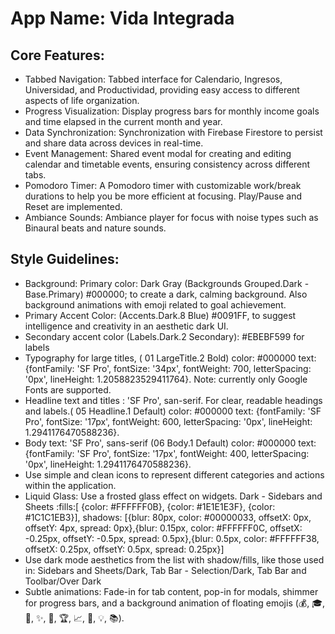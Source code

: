 # **App Name**: Vida Integrada

## Core Features:

- Tabbed Navigation: Tabbed interface for Calendario, Ingresos, Universidad, and Productividad, providing easy access to different aspects of life organization.
- Progress Visualization: Display progress bars for monthly income goals and time elapsed in the current month and year.
- Data Synchronization: Synchronization with Firebase Firestore to persist and share data across devices in real-time.
- Event Management: Shared event modal for creating and editing calendar and timetable events, ensuring consistency across different tabs.
- Pomodoro Timer: A Pomodoro timer with customizable work/break durations to help you be more efficient at focusing. Play/Pause and Reset are implemented.
- Ambiance Sounds: Ambiance player for focus with noise types such as Binaural beats and nature sounds.

## Style Guidelines:

- Background: Primary color: Dark Gray (Backgrounds Grouped.Dark - Base.Primary) #000000; to create a dark, calming background. Also background animations with emoji related to goal achievement.
- Primary Accent Color:  (Accents.Dark.8 Blue) #0091FF, to suggest intelligence and creativity in an aesthetic dark UI.
- Secondary accent color (Labels.Dark.2 Secondary): #EBEBF599 for labels
- Typography for large titles, ( 01 LargeTitle.2 Bold) color: #000000 text: {fontFamily: 'SF Pro', fontSize: '34px', fontWeight: 700, letterSpacing: '0px', lineHeight: 1.2058823529411764}. Note: currently only Google Fonts are supported.
- Headline text and titles : 'SF Pro', san-serif. For clear, readable headings and labels.( 05 Headline.1 Default) color: #000000 text: {fontFamily: 'SF Pro', fontSize: '17px', fontWeight: 600, letterSpacing: '0px', lineHeight: 1.2941176470588236}.
- Body text: 'SF Pro', sans-serif (06 Body.1 Default) color: #000000 text: {fontFamily: 'SF Pro', fontSize: '17px', fontWeight: 400, letterSpacing: '0px', lineHeight: 1.2941176470588236}.
- Use simple and clean icons to represent different categories and actions within the application.
- Liquid Glass: Use a frosted glass effect on widgets.  Dark - Sidebars and Sheets :fills:[ {color: #FFFFFF0B}, {color: #1E1E1E3F}, {color: #1C1C1EB3}], shadows: [{blur: 80px, color: #00000033, offsetX: 0px, offsetY: 4px, spread: 0px},{blur: 0.15px, color: #FFFFFF0C, offsetX: -0.25px, offsetY: -0.5px, spread: 0.5px},{blur: 0.5px, color: #FFFFFF38, offsetX: 0.25px, offsetY: 0.5px, spread: 0.25px}]
- Use dark mode aesthetics from the list with shadow/fills, like those used in: Sidebars and Sheets/Dark, Tab Bar - Selection/Dark, Tab Bar and Toolbar/Over Dark
- Subtle animations: Fade-in for tab content, pop-in for modals, shimmer for progress bars, and a background animation of floating emojis (💰, 🎓, 📅, ✨, 🚀, 🏆, 📈, 🎯, 💡, 📚).